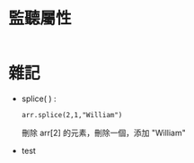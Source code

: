 # 監聽屬性

```html

```

# 雜記

* splice( ) : 

  `arr.splice(2,1,"William")`
  
  刪除 arr[2] 的元素，刪除一個，添加 "William"
  
* test
